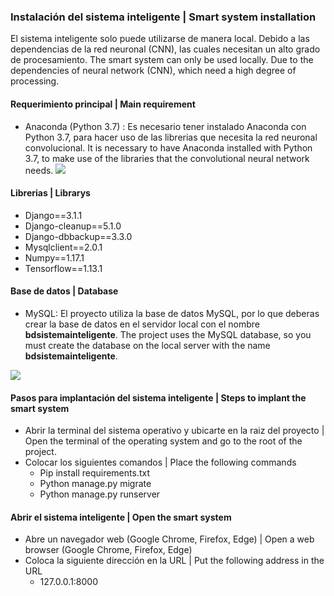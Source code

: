 ### Instalación del sistema inteligente | Smart system installation

El sistema inteligente solo puede utilizarse de manera local. Debido a las dependencias de la red neuronal (CNN), las cuales necesitan un alto grado de procesamiento.
The smart system can only be used locally. Due to the dependencies of neural network (CNN), which need a high degree of processing.

#### Requerimiento principal | Main requirement
- Anaconda (Python 3.7) : Es necesario tener instalado Anaconda con Python 3.7, para hacer uso de las librerias que necesita la red neuronal convolucional. It is necessary to have Anaconda installed with Python 3.7, to make use of the libraries that the convolutional neural network needs.
![](https://datarebellion.com/wp-content/uploads/2018/04/anaconda-logo-300x300.png)

#### Librerias | Librarys
- Django==3.1.1
- Django-cleanup==5.1.0
- Django-dbbackup==3.3.0
- Mysqlclient==2.0.1
- Numpy==1.17.1
- Tensorflow==1.13.1

#### Base de datos  | Database
- MySQL: El proyecto utiliza la base de datos MySQL, por lo que deberas crear la base de datos en el servidor local con el nombre **bdsistemainteligente**. The project uses the MySQL database, so you must create the database on the local server with the name **bdsistemainteligente**.

![](https://icons.iconarchive.com/icons/papirus-team/papirus-apps/256/mysql-workbench-icon.png)

#### Pasos para implantación del sistema inteligente | Steps to implant the smart system

- Abrir la terminal del sistema operativo y ubicarte en la raiz del proyecto | Open the terminal of the operating system and go to the root of the project.
- Colocar los siguientes comandos | Place the following commands
  - Pip install requirements.txt 
  - Python manage.py migrate 
  - Python manage.py runserver

#### Abrir el sistema inteligente | Open the smart system
- Abre un navegador web (Google Chrome, Firefox, Edge) | Open a web browser (Google Chrome, Firefox, Edge)
- Coloca la siguiente dirección en la URL | Put the following address in the URL
  - 127.0.0.1:8000





